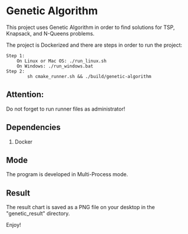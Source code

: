# Genetic Algorithm

This project uses Genetic Algorithm in order to find solutions for TSP, Knapsack, and N-Queens problems.

The project is Dockerized and there are steps in order to run the project:

	Step 1:
		On Linux or Mac OS: ./run_linux.sh
  		On Windows: ./run_windows.bat
	Step 2:
     		sh cmake_runner.sh && ./build/genetic-algorithm

## Attention:
Do not forget to run runner files as administrator!

## Dependencies
1. Docker

## Mode
The program is developed in Multi-Process mode.

## Result
The result chart is saved as a PNG file on your desktop in the "genetic_result" directory.

Enjoy!
